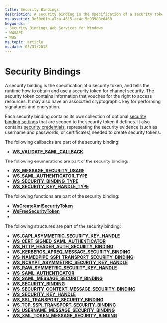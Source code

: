 ```yaml
---
title: Security Bindings
description: A security binding is the specification of a security token, and tells the runtime how to obtain and use a security token for channel security.
ms.assetid: 3e50e0fb-a7ca-4615-ac4c-5d93988e6460
keywords:
- Security Bindings Web Services for Windows
- WWSAPI
- WWS
ms.topic: article
ms.date: 05/31/2018
---
```


# Security Bindings

A security binding is the specification of a security token, and tells the runtime how to obtain and use a security token for channel security. The security token contains information that vouches for the right to access resources. It may also have an associated cryptographic key for performing signatures and encryption.


Each security binding contains its own collection of optional [security binding settings](security-binding-settings.md) that are scoped to the security token it defines. It also contains [security credentials](security-credentials.md), representing the security evidence (such as username and passwords, or certificates) needed to create security tokens.

The following callbacks are part of the security binding:

-   [**WS\_VALIDATE\_SAML\_CALLBACK**](/windows/desktop/api/WebServices/nc-webservices-ws_validate_saml_callback)

The following enumerations are part of the security binding:

-   [**WS\_MESSAGE\_SECURITY\_USAGE**](/windows/desktop/api/WebServices/ne-webservices-ws_message_security_usage)
-   [**WS\_SAML\_AUTHENTICATOR\_TYPE**](/windows/desktop/api/WebServices/ne-webservices-ws_saml_authenticator_type)
-   [**WS\_SECURITY\_BINDING\_TYPE**](/windows/desktop/api/WebServices/ne-webservices-ws_security_binding_type)
-   [**WS\_SECURITY\_KEY\_HANDLE\_TYPE**](/windows/desktop/api/WebServices/ne-webservices-ws_security_key_handle_type)

The following functions are part of the security binding:

-   [**WsCreateXmlSecurityToken**](/windows/desktop/api/WebServices/nf-webservices-wscreatexmlsecuritytoken)
-   [**WsFreeSecurityToken**](/windows/desktop/api/WebServices/nf-webservices-wsfreesecuritytoken)
-   

The following structures are part of the security binding:

-   [**WS\_CAPI\_ASYMMETRIC\_SECURITY\_KEY\_HANDLE**](/windows/desktop/api/WebServices/ns-webservices-ws_capi_asymmetric_security_key_handle)
-   [**WS\_CERT\_SIGNED\_SAML\_AUTHENTICATOR**](/windows/desktop/api/WebServices/ns-webservices-ws_cert_signed_saml_authenticator)
-   [**WS\_HTTP\_HEADER\_AUTH\_SECURITY\_BINDING**](/windows/desktop/api/WebServices/ns-webservices-ws_http_header_auth_security_binding)
-   [**WS\_KERBEROS\_APREQ\_MESSAGE\_SECURITY\_BINDING**](/windows/desktop/api/WebServices/ns-webservices-ws_kerberos_apreq_message_security_binding)
-   [**WS\_NAMEDPIPE\_SSPI\_TRANSPORT\_SECURITY\_BINDING**](/windows/desktop/api/WebServices/ns-webservices-ws_namedpipe_sspi_transport_security_binding)
-   [**WS\_NCRYPT\_ASYMMETRIC\_SECURITY\_KEY\_HANDLE**](/windows/desktop/api/WebServices/ns-webservices-ws_ncrypt_asymmetric_security_key_handle)
-   [**WS\_RAW\_SYMMETRIC\_SECURITY\_KEY\_HANDLE**](/windows/desktop/api/WebServices/ns-webservices-ws_raw_symmetric_security_key_handle)
-   [**WS\_SAML\_AUTHENTICATOR**](/windows/desktop/api/WebServices/ns-webservices-ws_saml_authenticator)
-   [**WS\_SAML\_MESSAGE\_SECURITY\_BINDING**](/windows/desktop/api/WebServices/ns-webservices-ws_saml_message_security_binding)
-   [**WS\_SECURITY\_BINDING**](/windows/desktop/api/WebServices/ns-webservices-ws_security_binding)
-   [**WS\_SECURITY\_CONTEXT\_MESSAGE\_SECURITY\_BINDING**](/windows/desktop/api/WebServices/ns-webservices-ws_security_context_message_security_binding)
-   [**WS\_SECURITY\_KEY\_HANDLE**](/windows/desktop/api/WebServices/ns-webservices-ws_security_key_handle)
-   [**WS\_SSL\_TRANSPORT\_SECURITY\_BINDING**](/windows/desktop/api/WebServices/ns-webservices-ws_ssl_transport_security_binding)
-   [**WS\_TCP\_SSPI\_TRANSPORT\_SECURITY\_BINDING**](/windows/desktop/api/WebServices/ns-webservices-ws_tcp_sspi_transport_security_binding)
-   [**WS\_USERNAME\_MESSAGE\_SECURITY\_BINDING**](/windows/desktop/api/WebServices/ns-webservices-ws_username_message_security_binding)
-   [**WS\_XML\_TOKEN\_MESSAGE\_SECURITY\_BINDING**](/windows/desktop/api/WebServices/ns-webservices-ws_xml_token_message_security_binding)

 

 




